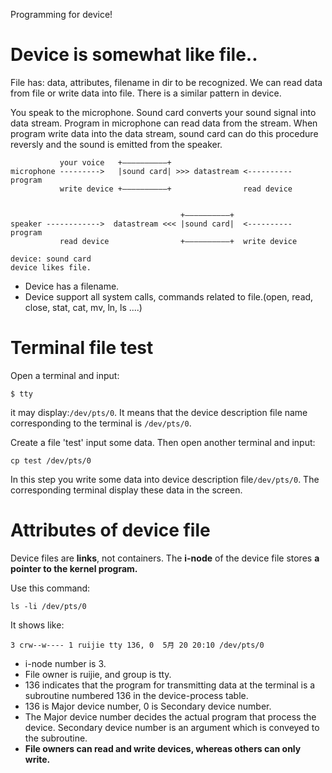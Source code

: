 Programming for device!

# Device is somewhat like file..

File has: data, attributes, filename in dir to be recognized. We can read data from file or write data into file. There is a similar pattern in device.

You speak to the microphone. Sound card converts your sound signal into data stream. Program in microphone can read data from the stream. When program write data into the data stream, sound card can do this procedure reversly and the sound is emitted from the speaker.

~~~
           your voice   +——————————+   
microphone --------->   |sound card| >>> datastream <----------  program
           write device +——————————+                read device

           
                                      +——————————+   
speaker ------------>  datastream <<< |sound card|  <----------  program
           read device                +——————————+  write device   

device: sound card
device likes file.
~~~

- Device has a filename.
- Device support all system calls, commands related to file.(open, read, close, stat, cat, mv, ln, ls ....)

# Terminal file test

Open a terminal and input:

~~~
$ tty
~~~

it may display:`/dev/pts/0`. It means that the device description file name corresponding to the terminal is `/dev/pts/0`.

Create a file 'test' input some data. Then open another terminal and input:

~~~
cp test /dev/pts/0
~~~

In this step you write some data into device description file`/dev/pts/0`. The corresponding terminal display these data in the screen.

# Attributes of device file

Device files are **links**, not containers. The **i-node** of the device file stores **a pointer to the kernel program.**

Use this command:

~~~
ls -li /dev/pts/0
~~~

It shows like:

~~~
3 crw--w---- 1 ruijie tty 136, 0  5月 20 20:10 /dev/pts/0
~~~

- i-node number is 3.
- File owner is ruijie, and group is tty.
- 136 indicates that the program for transmitting data at the terminal is a subroutine numbered 136 in the device-process table.
- 136 is Major device number, 0 is Secondary device number.
- The Major device number decides the actual program that process the device. Secondary device number is an argument which is conveyed to the subroutine.
- **File owners can read and write devices, whereas others can only write.**


